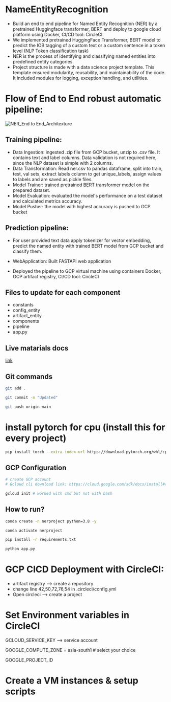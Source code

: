 # NameEntityRecognition

- Build an end to end pipeline for Named Entity Recognition (NER) by a pretrained Huggingface transformer, BERT and deploy to google cloud platform using Docker, CI/CD tool: CircleCI. 
- We implemented pretrained HuggingFace Transformer, BERT model to predict the IOB tagging of a custom text or a custom sentence in a token level (NLP Token classification task)
- NER is the process of identifying and classifying named entities into predefined entity categories.
- Project structure is made with a data science project template. This template ensured modularity, reusability, and maintainability of the code. It included modules for logging, exception handling, and utilities.

# Flow of End to End robust automatic pipeline:

![NER_End to End_Architexture](https://github.com/malleswarigelli/NameEntityRecoginition/assets/84688050/99ccaee1-35f3-49b9-9492-bf4f9e8b9f00)
## Training pipeline:
- Data Ingestion: ingested .zip file from GCP bucket, unzip to .csv file. It contains text and label columns. Data validation is not required here, since the NLP dataset is simple with 2 columns.
- Data Transformation: Read ner.csv to pandas dataframe, split into train, test, val sets, extract labels column to get unique_labels, assign values to labels and are saved as pickle files.
- Model Trainer: trained pretrained BERT transformer model on the prepared dataset. 
- Model Evaluation: evaluated the model's performance on a test dataset and calculated metrics accuracy.
- Model Pusher: the model with highest accuracy is pushed to GCP bucket 
## Prediction pipeline: 
- For user provided text data apply tokenizer for vector embedding, predict the named entity with trained BERT model from GCP bucket and classify them.
  
- WebApplication: Built FASTAPI web application
- Deployed the pipeline to GCP virtual machine using containers Docker, GCP artifact registry, CI/CD tool: CircleCI


## Files to update for each component
 - constants
 - config_entity
 - artifact_entity
 - components
 - pipeline
 - app.py



## Live matarials docs

[link](https://docs.google.com/document/d/1UFiHnyKRqgx8Lodsvdzu58LbVjdWHNf-uab2WmhE0A4/edit?usp=sharing)


## Git commands

```bash
git add .

git commit -m "Updated"

git push origin main
```

# install pytorch for cpu (install this for every project)
```bash
pip install torch --extra-index-url https://download.pytorch.org/whl/cpu
```

## GCP Configuration

```bash
# create GCP account
# Gcloud cli download link: https://cloud.google.com/sdk/docs/install#windows

gcloud init # worked with cmd but not with bash
```


## How to run?

```bash
conda create -n nerproject python=3.8 -y
```

```bash
conda activate nerproject
```

```bash
pip install -r requirements.txt
```

```bash
python app.py
```
# GCP CICD Deployment with CircleCI:
- artifact registry --> create a repository
- change line 42,50,72,76,54 in .circleci/config.yml
- Open circleci --> create a project


# Set Environment variables in CircleCI
GCLOUD_SERVICE_KEY --> service account

GOOGLE_COMPUTE_ZONE = asia-south1 # select your choice

GOOGLE_PROJECT_ID

# Create a VM instances & setup scripts
